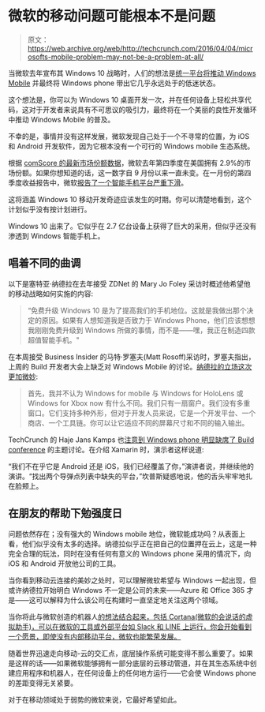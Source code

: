 # 微软的移动问题可能根本不是问题 

> 原文：<https://web.archive.org/web/http://techcrunch.com/2016/04/04/microsofts-mobile-problem-may-not-be-a-problem-at-all/>

当微软去年宣布其 Windows 10 战略时，人们的想法是[统一平台将推动 Windows Mobile](https://web.archive.org/web/20230131002208/https://techcrunch.com/2015/08/11/checking-in-on-windows-10/) 并最终将 Windows phone 带出它几乎永远处于的低迷状态。

这个想法是，你可以为 Windows 10 桌面开发一次，并在任何设备上轻松共享代码，这对于开发者来说具有不可思议的吸引力，最终将在一个美丽的良性开发循环中推动 Windows Mobile 的普及。

不幸的是，事情并没有这样发展，微软发现自己处于一个不寻常的位置，为 iOS 和 Android 开发软件，因为它根本没有一个可行的 Windows mobile 生态系统。

根据 [comScore 的最新市场份额数据](https://web.archive.org/web/20230131002208/https://www.comscore.com/Insights/Rankings/comScore-Reports-December-2015-US-Smartphone-Subscriber-Market-Share)，微软去年第四季度在美国拥有 2.9%的市场份额。如果你想知道的话，这一数字自 9 月份以来一直未变。在一月份的第四季度收益报告中，微软[报告了一个智能手机平台严重下滑](https://web.archive.org/web/20230131002208/https://techcrunch.com/2016/01/29/windows-phone-is-an-ex-platform/)。

这将涵盖 Windows 10 移动开发奇迹应该发生的时期。你可以清楚地看到，这个计划似乎没有按计划进行。

Windows 10 出来了。它似乎在 2.7 亿台设备上获得了巨大的采用，但似乎还没有渗透到 Windows 智能手机上。

## 唱着不同的曲调

以下是塞特亚·纳德拉在去年接受 ZDNet 的 Mary Jo Foley 采访时概述他希望他的移动战略如何实施的内容:

> “免费升级 Windows 10 是为了提高我们的手机地位。这就是我做出那个决定的原因。如果有人想知道我是否致力于 Windows Phone，他们应该想想我刚刚免费升级到 Windows 所做的事情，而不是——嘿，我正在制造四款超值智能手机。"

在本周接受 Business Insider 的马特·罗塞夫(Matt Rosoff)采访时，罗塞夫指出，上周的 Build 开发者大会上缺乏对 Windows Mobile 的讨论。[纳德拉的立场这次更加微妙](https://web.archive.org/web/20230131002208/http://www.businessinsider.com/satya-nadella-microsoft-interview-with-business-insider-2016-4):

> 首先，我并不认为 Windows for mobile 与 Windows for HoloLens 或 Windows for Xbox now 有什么不同。我们只有一扇窗户。我们没有多重窗口。它们支持多种外形，但对于开发人员来说，它是一个开发平台、一个商店、一个工具链。你可以让它适应不同的屏幕尺寸和不同的输入输出。

TechCrunch 的 Haje Jans Kamps 也[注意到 Windows phone 明显缺席了 Build conference](https://web.archive.org/web/20230131002208/https://techcrunch.com/2016/03/31/windows-pwn-windows-phone/) 的主题讨论。在介绍 Xamarin 时，演示者这样说道:

“我们不在乎它是 Android 还是 iOS，我们已经覆盖了你，”演讲者说，并继续他的演讲。“找出两个导弹点列表中缺失的平台，”坎普斯疑惑地说，他的舌头牢牢地扎在脸颊上。

## 在朋友的帮助下勉强度日

问题依然存在；没有强大的 Windows mobile 地位，微软能成功吗？从表面上看，他们似乎没有太多的选择。纳德拉似乎正在把自己的位置押在云上，这是一种完全合理的玩法，同时在没有任何有意义的 Windows phone 采用的情况下，向 iOS 和 Android 开放他公司的工具。

当你看到移动云连接的美妙之处时，可以理解微软希望与 Windows 一起出现，但或许纳德拉开始明白 Windows 不一定是公司的未来——Azure 和 Office 365 才是——这可以解释为什么该公司在构建时一直坚定地关注这两个领域。

当你将此与微软创造的机器人[的想法结合起来，包括 Cortana(微软的会说话的虚拟助手)，可以在微软的工具或外部平台如 Slack 和 LINE 上运行，你会开始看到一个愿景，即使没有内部移动平台，微软也能繁荣发展。](https://web.archive.org/web/20230131002208/https://techcrunch.com/2016/03/30/microsoft-is-bringing-bots-to-skype-and-everywhere-else/)

随着世界迅速走向移动-云的交汇点，底层操作系统可能变得不那么重要了。如果是这样的话——如果微软能够拥有一部分底层的云移动管道，并在其生态系统中创建应用程序和机器人，在任何设备上的任何地方运行——它会使 Windows phone 的差距变得无关紧要。

对于在移动领域处于弱势的微软来说，它最好希望如此。